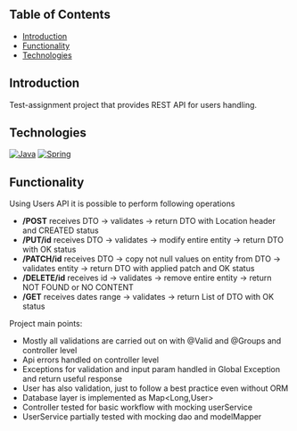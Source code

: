 
## Table of Contents
- [Introduction](#introduction)
- [Functionality](#functionality)
- [Technologies](#technologies)
## Introduction
Test-assignment project that provides REST API for users handling.
## Technologies
[![Java](https://img.shields.io/badge/Java-ED8B00?style=for-the-badge&logo=java&logoColor=white)](https://openjdk.org/)
[![Spring](https://img.shields.io/badge/Spring-6DB33F?style=for-the-badge&logo=spring&logoColor=white)](https://spring.io/)

## Functionality

Using Users API it is possible to perform following operations
- **/POST** receives DTO -> validates -> return DTO with Location header and CREATED status
- **/PUT/id** receives DTO -> validates -> modify entire entity ->  return DTO with OK status
- **/PATCH/id** receives DTO -> copy not null values on entity from DTO -> validates entity -> return DTO with applied patch and OK status
- **/DELETE/id** receives id ->  validates -> remove entire entity ->  return NOT FOUND or NO CONTENT
- **/GET** receives dates range -> validates -> return List of DTO with OK status

Project main points:
- Mostly all validations are carried out on with @Valid and @Groups and controller level
- Api errors handled on controller level
- Exceptions for validation and input param handled in Global Exception and return useful response
- User has also validation, just to follow a best practice even without ORM
- Database layer is implemented as Map<Long,User>
- Controller tested for basic workflow with mocking userService
- UserService partially tested with mocking dao and modelMapper

